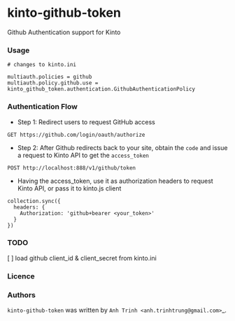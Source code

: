 # kinto-github-token

Github Authentication support for Kinto

### Usage

```
# changes to kinto.ini

multiauth.policies = github
multiauth.policy.github.use = kinto_github_token.authentication.GithubAuthenticationPolicy
```

### Authentication Flow

* Step 1: Redirect users to request GitHub access
```
GET https://github.com/login/oauth/authorize
```

* Step 2: After Github redirects back to your site, obtain the `code` and issue a request to Kinto API to get the `access_token`
```
POST http://localhost:888/v1/github/token
```

* Having the access_token, use it as authorization headers to request Kinto API, or pass it to kinto.js client

```
collection.sync({
  headers: {
    Authorization: 'github+bearer <your_token>'
  }
})
```

### TODO
[ ]  load github client_id & client_secret from kinto.ini

### Licence

### Authors

`kinto-github-token` was written by `Anh Trinh <anh.trinhtrung@gmail.com>`_.
